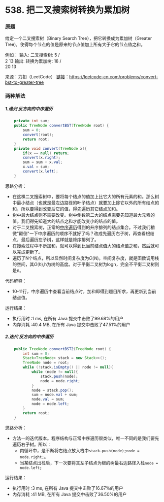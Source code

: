 # 538. 把二叉搜索树转换为累加树
### 原题
给定一个二叉搜索树（Binary Search Tree），把它转换成为累加树（Greater Tree)，使得每个节点的值是原来的节点值加上所有大于它的节点值之和。

例如：
输入: 二叉搜索树:
              5
            /   \
           2     13
输出: 转换为累加树:
             18
            /   \
          20     13

来源：力扣（LeetCode）
[链接]((https://leetcode-cn.com/problems/convert-bst-to-greater-tree/)
)：https://leetcode-cn.com/problems/convert-bst-to-greater-tree

### 两种解法

##### 1.递归 反方向的中序遍历

```java
	private int sum;
    public TreeNode convertBST(TreeNode root) {
        sum = 0;
        convert(root);
        return root;
    }
    private void convert(TreeNode x){
        if(x == null) return;
        convert(x.right);
        sum = sum + x.val;
        x.val = sum;
        convert(x.left);
    }
```

思路分析：

* 在这棵二叉搜索树中，要将每个结点的值加上比它大的所有元素的和。那么树中最小结点（也就是最左边路径的叶子结点）就要加上除它以外的所有结点的和，所以要得到改变后它的值，得先遍历其它结点加和。
* 树中最大结点则不需要改变。树中倒数第二大的结点需要先知道最大元素的值。我们得先知道大的结点之和才能改变小的结点的值。
* 对于二叉搜索树，正常的[中序遍历](https://github.com/ustcyyw/yyw_algorithm/blob/master/medium/Tree/inorderTraversal.md)得到的升序排列的结点集合。不过我们稍微"颠倒"一下中序遍历的顺序不就好了吗？改成先遍历右子树，再查看根结点，最后遍历左子树，这样就是降序排列了。
* 在搜索过程中不断加和，就可以得到比当前结点值大的结点值之和，然后就可以完成更新了。
* 遍历了N个结点，所以显然时间复杂度为$O(N)$。空间复杂度，就是函数调用栈的空间，其$O(h)$,h为树的高度。对于平衡二叉树为logn，完全不平衡二叉树则是n。

代码解释：

* 10-11行，中序遍历中查看当前结点时，加和即得到题目所求，再更新到当前结点值。

运行结果：
* 执行用时 :1 ms, 在所有 Java 提交中击败了99.68%的用户
* 内存消耗 :40.4 MB, 在所有 Java 提交中击败了47.51%的用户

##### 2.迭代 反方向的中序遍历

```java
	public TreeNode convertBST2(TreeNode root) {
        int sum = 0;
        Stack<TreeNode> stack = new Stack<>();
        TreeNode node = root;
        while (!stack.isEmpty() || node != null){
            while (node != null){
                stack.push(node);
                node = node.right;
            }
            node = stack.pop();
            sum = node.val + sum;
            node.val = sum;
            node = node.left;
        }
        return root;
    }
```

思路分析：

* 方法一的迭代版本。程序结构与正常中序遍历很类似，唯一不同的是我们要先遍历右子树。所以：
    * 内循环中，是不断将右结点放入栈中`stack.push(node);node = node.right;`。
    * 当某结点出栈后，下一次要将其左子结点为根的树最右边路径入栈`node = node.left;`

运行结果：
* 执行用时 :3 ms, 在所有 Java 提交中击败了16.67%的用户
* 内存消耗 :41 MB, 在所有 Java 提交中击败了36.50%的用户